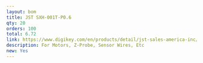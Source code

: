```yaml
---
layout: bom
title: JST SXH-001T-P0.6
qty: 20
orders: 100
total: 6.72
link: https://www.digikey.com/en/products/detail/jst-sales-america-inc/SXH-001T-P0-6N/7041446
description: For Motors, Z-Probe, Sensor Wires, Etc
new: Yes
---
```

